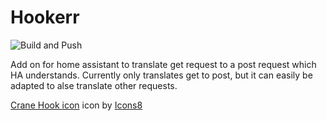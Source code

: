 # Hookerr
![Build and Push](https://github.com/Jeroen7V/Hookerr/workflows/Build%20and%20Push/badge.svg)

Add on for home assistant to translate get request to a post request which HA understands. Currently only translates get to post, but it can easily be adapted to alse translate other requests.

<a target="_blank" href="https://icons8.com/icons/set/crane-hook">Crane Hook icon</a> icon by <a target="_blank" href="https://icons8.com">Icons8</a>